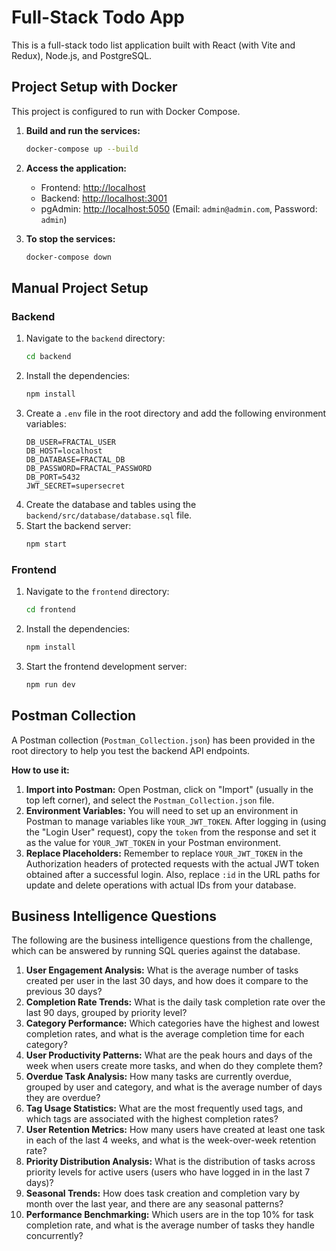 # Full-Stack Todo App

This is a full-stack todo list application built with React (with Vite and Redux), Node.js, and PostgreSQL.

## Project Setup with Docker

This project is configured to run with Docker Compose.

1.  **Build and run the services:**

    ```bash
    docker-compose up --build
    ```

2.  **Access the application:**

    -   Frontend: [http://localhost](http://localhost)
    -   Backend: [http://localhost:3001](http://localhost:3001)
    -   pgAdmin: [http://localhost:5050](http://localhost:5050) (Email: `admin@admin.com`, Password: `admin`)

3.  **To stop the services:**

    ```bash
    docker-compose down
    ```

## Manual Project Setup

### Backend

1.  Navigate to the `backend` directory:
    ```bash
    cd backend
    ```
2.  Install the dependencies:
    ```bash
    npm install
    ```
3.  Create a `.env` file in the root directory and add the following environment variables:
    ```
    DB_USER=FRACTAL_USER
    DB_HOST=localhost
    DB_DATABASE=FRACTAL_DB
    DB_PASSWORD=FRACTAL_PASSWORD
    DB_PORT=5432
    JWT_SECRET=supersecret
    ```
4.  Create the database and tables using the `backend/src/database/database.sql` file.
5.  Start the backend server:
    ```bash
    npm start
    ```

### Frontend

1.  Navigate to the `frontend` directory:
    ```bash
    cd frontend
    ```
2.  Install the dependencies:
    ```bash
    npm install
    ```
3.  Start the frontend development server:
    ```bash
    npm run dev
    ```

## Postman Collection

A Postman collection (`Postman_Collection.json`) has been provided in the root directory to help you test the backend API endpoints.

**How to use it:**

1.  **Import into Postman:** Open Postman, click on "Import" (usually in the top left corner), and select the `Postman_Collection.json` file.
2.  **Environment Variables:** You will need to set up an environment in Postman to manage variables like `YOUR_JWT_TOKEN`. After logging in (using the "Login User" request), copy the `token` from the response and set it as the value for `YOUR_JWT_TOKEN` in your Postman environment.
3.  **Replace Placeholders:** Remember to replace `YOUR_JWT_TOKEN` in the Authorization headers of protected requests with the actual JWT token obtained after a successful login. Also, replace `:id` in the URL paths for update and delete operations with actual IDs from your database.

## Business Intelligence Questions

The following are the business intelligence questions from the challenge, which can be answered by running SQL queries against the database.

1.  **User Engagement Analysis:** What is the average number of tasks created per user in the last 30 days, and how does it compare to the previous 30 days?
2.  **Completion Rate Trends:** What is the daily task completion rate over the last 90 days, grouped by priority level?
3.  **Category Performance:** Which categories have the highest and lowest completion rates, and what is the average completion time for each category?
4.  **User Productivity Patterns:** What are the peak hours and days of the week when users create more tasks, and when do they complete them?
5.  **Overdue Task Analysis:** How many tasks are currently overdue, grouped by user and category, and what is the average number of days they are overdue?
6.  **Tag Usage Statistics:** What are the most frequently used tags, and which tags are associated with the highest completion rates?
7.  **User Retention Metrics:** How many users have created at least one task in each of the last 4 weeks, and what is the week-over-week retention rate?
8.  **Priority Distribution Analysis:** What is the distribution of tasks across priority levels for active users (users who have logged in in the last 7 days)?
9.  **Seasonal Trends:** How does task creation and completion vary by month over the last year, and there are any seasonal patterns?
10. **Performance Benchmarking:** Which users are in the top 10% for task completion rate, and what is the average number of tasks they handle concurrently?